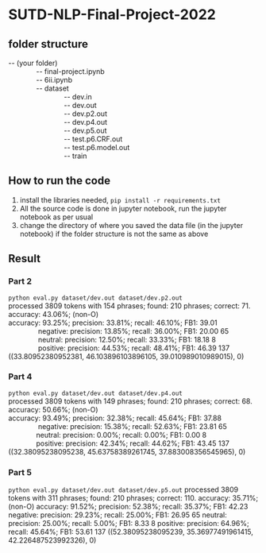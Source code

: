 # SUTD-NLP-Final-Project-2022

## folder structure

-- (your folder)  
&emsp;&emsp;&emsp;&emsp;-- final-project.ipynb  
&emsp;&emsp;&emsp;&emsp;-- 6ii.ipynb  
&emsp;&emsp;&emsp;&emsp;-- dataset  
&emsp;&emsp;&emsp;&emsp;&emsp;&emsp;&emsp;&emsp;-- dev.in  
&emsp;&emsp;&emsp;&emsp;&emsp;&emsp;&emsp;&emsp;-- dev.out  
&emsp;&emsp;&emsp;&emsp;&emsp;&emsp;&emsp;&emsp;-- dev.p2.out  
&emsp;&emsp;&emsp;&emsp;&emsp;&emsp;&emsp;&emsp;-- dev.p4.out  
&emsp;&emsp;&emsp;&emsp;&emsp;&emsp;&emsp;&emsp;-- dev.p5.out  
&emsp;&emsp;&emsp;&emsp;&emsp;&emsp;&emsp;&emsp;-- test.p6.CRF.out  
&emsp;&emsp;&emsp;&emsp;&emsp;&emsp;&emsp;&emsp;-- test.p6.model.out  
&emsp;&emsp;&emsp;&emsp;&emsp;&emsp;&emsp;&emsp;-- train  

## How to run the code

1. install the libraries needed, `pip install -r requirements.txt`
2. All the source code is done in jupyter notebook, run the jupyter notebook as per usual
3. change the directory of where you saved the data file (in the jupyter notebook) if the folder structure is not the same as above

## Result

### Part 2

`python eval.py dataset/dev.out dataset/dev.p2.out`  
processed 3809 tokens with 154 phrases; found: 210 phrases; correct: 71.  
accuracy:  43.06%; (non-O)  
accuracy:  93.25%; precision:  33.81%; recall:  46.10%; FB1:  39.01  
&emsp;&emsp;&emsp;&emsp; negative: precision:  13.85%; recall:  36.00%; FB1:  20.00  65  
&emsp;&emsp;&emsp;&emsp; neutral: precision:  12.50%; recall:  33.33%; FB1:  18.18  8  
&emsp;&emsp;&emsp;&emsp; positive: precision:  44.53%; recall:  48.41%; FB1:  46.39  137  
((33.80952380952381, 46.103896103896105, 39.010989010989015), 0)  

### Part 4

`python eval.py dataset/dev.out dataset/dev.p4.out`  
processed 3809 tokens with 149 phrases; found: 210 phrases; correct: 68.  
accuracy:  50.66%; (non-O)  
accuracy:  93.49%; precision:  32.38%; recall:  45.64%;     FB1:  37.88  
&emsp;&emsp;&emsp;&emsp; negative: precision:  15.38%; recall:  52.63%; FB1:  23.81  65  
&emsp;&emsp;&emsp;&emsp;neutral: precision:   0.00%; recall:   0.00%; FB1:   0.00  8  
&emsp;&emsp;&emsp;&emsp;positive: precision:  42.34%; recall:  44.62%; FB1:  43.45  137  
((32.38095238095238, 45.63758389261745, 37.883008356545965), 0)  

### Part 5
`python eval.py dataset/dev.out dataset/dev.p5.out`
processed 3809 tokens with 311 phrases; found: 210 phrases; correct: 110.
accuracy:  35.71%; (non-O)
accuracy:  91.52%; precision:  52.38%; recall:  35.37%; FB1:  42.23    
         negative: precision:  29.23%; recall:  25.00%; FB1:  26.95  65
          neutral: precision:  25.00%; recall:   5.00%; FB1:   8.33  8
         positive: precision:  64.96%; recall:  45.64%; FB1:  53.61  137
((52.38095238095239, 35.36977491961415, 42.226487523992326), 0)